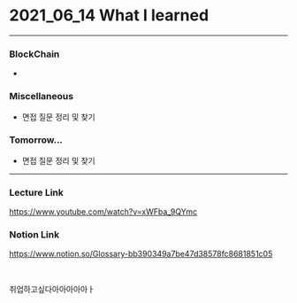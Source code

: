 # 2021_06_14 What I learned

-----

### BlockChain

* 

### Miscellaneous

* 면접 질문 정리 및 찾기

### Tomorrow...

* 면접 질문 정리 및 찾기


-----

### Lecture Link

<https://www.youtube.com/watch?v=xWFba_9QYmc>

### Notion Link

<https://www.notion.so/Glossary-bb390349a7be47d38578fc8681851c05>



<br>

취업하고싶다아아아아아ㅏ
